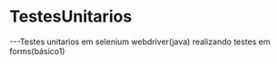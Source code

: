 # TestesUnitarios

---Testes unitarios em selenium webdriver(java) realizando testes em forms(básico1)
